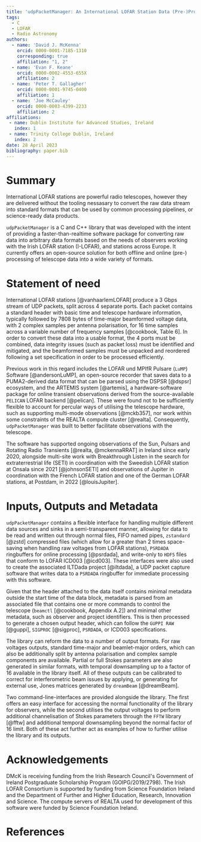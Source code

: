 ```yaml
---
title: 'udpPacketManager: An International LOFAR Station Data (Pre-)Processor'
tags:
  - C
  - LOFAR
  - Radio Astronomy
authors:
  - name: 'David J. McKenna'
    orcid: 0000-0001-7185-1310
    corresponding: true
    affiliation: "1, 2"
  - name: 'Evan F. Keane'
    orcid: 0000-0002-4553-655X
    affiliation: 2
  - name: 'Peter T. Gallagher'
    orcid: 0000-0001-9745-0400
    affiliation: 1
  - name: 'Joe McCauley'
    orcid: 0000-0003-4399-2233
    affiliation: 2
affiliations:
 - name: Dublin Institute for Advanced Studies, Ireland
   index: 1
 - name: Trinity College Dublin, Ireland
   index: 2
date: 28 April 2023
bibliography: paper.bib
---
```


# Summary

International LOFAR stations are powerful radio telescopes, however 
they are delivered without the tooling nessasary to convert the raw 
data stream into standard formats that can be used by common 
processing pipelines, or science-ready data products.

`udpPacketManager` is a C and C++ library that was developed with the 
intent of providing a faster-than-realtime software package for 
converting raw data into arbitrary data formats based on the needs 
of observers working with the Irish LOFAR station (I-LOFAR), and 
stations across Europe. It currently offers an open-source solution 
for both offline and online (pre-) processing of telescope data into 
a wide variety of formats.

# Statement of need

International LOFAR stations [@vanhaarlemLOFAR] produce a 3 Gbps 
stream of UDP packets, split across 4 separate ports. Each packet 
contains a standard header with basic time and telescope hardware 
information, typically followed by 7808 bytes of time-major 
beamformed voltage data, with 2 complex samples per antenna 
polarisation, for 16 time samples across a variable number of 
frequency samples [@cookbook, Table 6]. In order to convert these data 
into a usable format, the 4 ports must be combined, data integrity 
issues (such as packet loss) must be identified and mitigated, and the 
beamformed samples must be unpacked and reordered following a set 
specification in order to be processed efficiently.

Previous work in this regard includes the LOFAR und MPIfR Pulsare 
(`LuMP`) Software [@andersonLuMP], an open-source recorder that saves 
data to a PUMA2-derived data format that can be parsed using the DSPSR
[@dspsr] ecosystem, and the ARTEMIS system [@artemis], a 
hardware-software package for online transient observations derived 
from the source-available `PELICAN` LOFAR backend [@pelican]. These 
were found not to be sufficiently flexible to account for percular 
ways of utilising the telescope hardware, such as supporting 
multi-mode observations [@mckb357], nor work within some constraints 
of the REALTA compute cluster [@realta]. Consequently, 
`udpPacketManager` was built to better facilitate observations with 
the telescope.

The software has supported ongoing observations of the Sun, 
Pulsars and Rotating Radio Transients [@realta, @mckennaRRAT] in 
Ireland since early 2020, alongside multi-site work with 
Breakthrough Listen in the search for extraterrestrial life (SETI) 
in coordination with the Sweedish LOFAR station at Onsala since 2021 
[@johnsonSETI] and observations of Jupiter in coordination with the 
French LOFAR station and one of the German LOFAR stations, at 
Postdam, in 2022 [@louisJupiter].

# Inputs, Outputs and Metadata

`udpPacketManager` contains a flexible interface for handling 
multiple different data sources and sinks in a semi-transparent 
manner, allowing for data to be read and written out through normal 
files, FIFO named pipes, `zstandard` [@zstd] compressed files (which 
allow for a greater than 2 times space-saving when handling raw 
voltages from LOFAR stations), `PSRDADA` ringbuffers for online 
processing [@psrdada], and write-only to `HDF5` files that conform to 
LOFAR ICD003 [@icd003]. These interfaces were also used to create 
the associated ILTDada project [@iltdada], a UDP packet capture 
software that writes data to a `PSRDADA` ringbuffer for immediate 
processing with this software.

Given that the header attached to the data itself contains minimal 
metadata outside the start time of the data block, metadata is 
parsed from an associated file that contains one or more commands to 
control the telescope (`beamctl` [@cookbook, Appendix A.2]) and minimal 
other metadata, such as observer and project identifiers. This is 
then processed to generate a chosen output header, which can follow 
the `GUPPI RAW` [@guppi], `SIGPROC` [@sigproc], `PSRDADA`, or ICD003 
specifications.

The library can reform the data to a number of output formats. For raw 
voltages outputs, standard time-major and beamlet-major orders, 
which can also be additionally split by antenna polarisation and complex 
sample components are available. Partial or full Stokes parameters 
are also generated in similar formats, with temporal downsampling up 
to a factor of 16 available in the library itself. All of these 
outputs can be calibrated to correct for interferometric beam issues 
by applying, or generating for external use, Jones matrices generated by
`dreamBeam` [@dreamBeam].

Two command-line-interfaces are provided alongside the library. The 
first offers an easy interface for accessing the normal 
functionality of the library for observers, while the second utilises 
the output voltages to perform additional channelisation of Stokes 
parameters through the `FFTW` library [@fftw] and additional temporal 
downsampling beyond the normal factor of 16 limit. Both of these act 
further act as examples of how to further utilise the library and 
its outputs.

# Acknowledgements

DMcK is receiving funding from the Irish Research Council's 
Government of Ireland Postgraduate Scholarship Program 
(GOIPG/2019/2798).
The Irish LOFAR Consortium is supported by funding from Science 
Foundation Ireland and the Department of Further and Higher 
Education, Research, Innovation and Science. The compute servers of 
REALTA used for development of this software were funded by Science 
Foundation Ireland.

# References